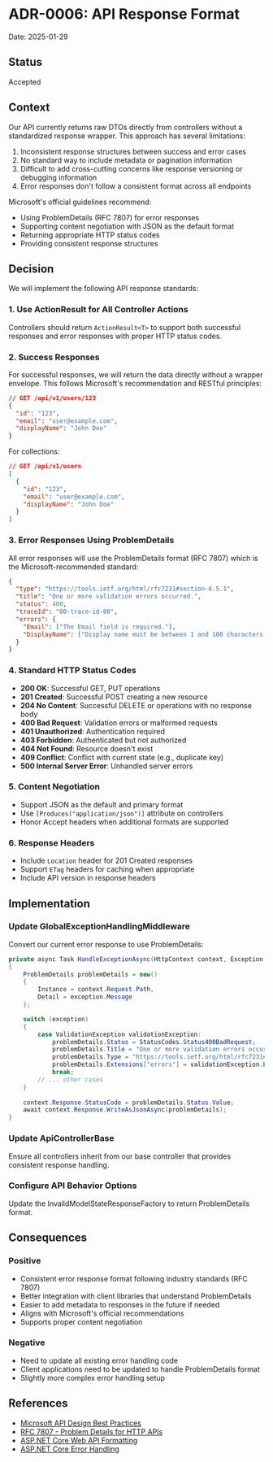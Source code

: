 # ADR-0006: API Response Format

Date: 2025-01-29

## Status

Accepted

## Context

Our API currently returns raw DTOs directly from controllers without a standardized response wrapper. This approach has several limitations:

1. Inconsistent response structures between success and error cases
2. No standard way to include metadata or pagination information
3. Difficult to add cross-cutting concerns like response versioning or debugging information
4. Error responses don't follow a consistent format across all endpoints

Microsoft's official guidelines recommend:
- Using ProblemDetails (RFC 7807) for error responses
- Supporting content negotiation with JSON as the default format
- Returning appropriate HTTP status codes
- Providing consistent response structures

## Decision

We will implement the following API response standards:

### 1. Use ActionResult<T> for All Controller Actions

Controllers should return `ActionResult<T>` to support both successful responses and error responses with proper HTTP status codes.

### 2. Success Responses

For successful responses, we will return the data directly without a wrapper envelope. This follows Microsoft's recommendation and RESTful principles:

```json
// GET /api/v1/users/123
{
  "id": "123",
  "email": "user@example.com",
  "displayName": "John Doe"
}
```

For collections:
```json
// GET /api/v1/users
[
  {
    "id": "123",
    "email": "user@example.com",
    "displayName": "John Doe"
  }
]
```

### 3. Error Responses Using ProblemDetails

All error responses will use the ProblemDetails format (RFC 7807) which is the Microsoft-recommended standard:

```json
{
  "type": "https://tools.ietf.org/html/rfc7231#section-6.5.1",
  "title": "One or more validation errors occurred.",
  "status": 400,
  "traceId": "00-trace-id-00",
  "errors": {
    "Email": ["The Email field is required."],
    "DisplayName": ["Display name must be between 1 and 100 characters."]
  }
}
```

### 4. Standard HTTP Status Codes

- **200 OK**: Successful GET, PUT operations
- **201 Created**: Successful POST creating a new resource
- **204 No Content**: Successful DELETE or operations with no response body
- **400 Bad Request**: Validation errors or malformed requests
- **401 Unauthorized**: Authentication required
- **403 Forbidden**: Authenticated but not authorized
- **404 Not Found**: Resource doesn't exist
- **409 Conflict**: Conflict with current state (e.g., duplicate key)
- **500 Internal Server Error**: Unhandled server errors

### 5. Content Negotiation

- Support JSON as the default and primary format
- Use `[Produces("application/json")]` attribute on controllers
- Honor Accept headers when additional formats are supported

### 6. Response Headers

- Include `Location` header for 201 Created responses
- Support `ETag` headers for caching when appropriate
- Include API version in response headers

## Implementation

### Update GlobalExceptionHandlingMiddleware

Convert our current error response to use ProblemDetails:

```csharp
private async Task HandleExceptionAsync(HttpContext context, Exception exception)
{
    ProblemDetails problemDetails = new()
    {
        Instance = context.Request.Path,
        Detail = exception.Message
    };

    switch (exception)
    {
        case ValidationException validationException:
            problemDetails.Status = StatusCodes.Status400BadRequest;
            problemDetails.Title = "One or more validation errors occurred.";
            problemDetails.Type = "https://tools.ietf.org/html/rfc7231#section-6.5.1";
            problemDetails.Extensions["errors"] = validationException.Errors;
            break;
        // ... other cases
    }
    
    context.Response.StatusCode = problemDetails.Status.Value;
    await context.Response.WriteAsJsonAsync(problemDetails);
}
```

### Update ApiControllerBase

Ensure all controllers inherit from our base controller that provides consistent response handling.

### Configure API Behavior Options

Update the InvalidModelStateResponseFactory to return ProblemDetails format.

## Consequences

### Positive

- Consistent error response format following industry standards (RFC 7807)
- Better integration with client libraries that understand ProblemDetails
- Easier to add metadata to responses in the future if needed
- Aligns with Microsoft's official recommendations
- Supports proper content negotiation

### Negative

- Need to update all existing error handling code
- Client applications need to be updated to handle ProblemDetails format
- Slightly more complex error handling setup

## References

- [Microsoft API Design Best Practices](https://learn.microsoft.com/en-us/azure/architecture/best-practices/api-design)
- [RFC 7807 - Problem Details for HTTP APIs](https://tools.ietf.org/html/rfc7807)
- [ASP.NET Core Web API Formatting](https://learn.microsoft.com/en-us/aspnet/core/web-api/advanced/formatting)
- [ASP.NET Core Error Handling](https://learn.microsoft.com/en-us/aspnet/core/fundamentals/error-handling)